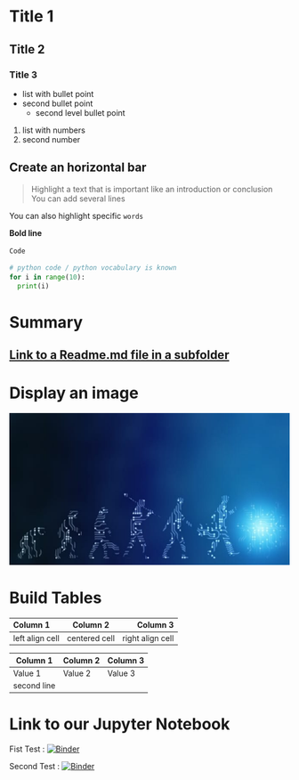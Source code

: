 # Title 1
## Title 2
### Title 3

* list with bullet point
* second bullet point
  * second level bullet point

1. list with numbers
2. second number

Create an horizontal bar
---

> Highlight a text that is important like an introduction or conclusion  
> You can add several lines

You can also highlight specific `words`

**Bold line**

`Code`

```python
# python code / python vocabulary is known
for i in range(10):
  print(i)
```

# Summary
## [Link to a Readme.md file in a subfolder](SubFolder/README.md)


# Display an image

![Nice Image](.//Images/Emerging-job-roles-in-artificial-intelligence.jpg)

# Build Tables

| Column 1         | Column 2        | Column 3            |
| :--------------- | :-------------: | ------------------: |
|  left align cell | centered cell   | right align cell    |

| Column 1       | Column 2     | Column 3     |
|-|-|-|
|  Value 1 | Value 2   | Value 3    |
|second line|||

# Link to our Jupyter Notebook

Fist Test : [![Binder](https://mybinder.org/badge_logo.svg)](https://mybinder.org/v2/gh/erick-dsti/FirstRepository/main?filepath=%2Fnotebook%2FJupyter_notebook_your_turn.ipynb)

Second Test : [![Binder](https://mybinder.org/badge_logo.svg)](https://mybinder.org/v2/gh/erick-dsti/FirstRepository/main?filepath=%2Fnotebook%2Fcalibration.ipynb)
